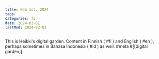 ```yaml
---
title: Feb 1st, 2024
tags:
categories: fi
date: 2024-02-01
lastMod: 2024-02-01
---
```

This is Heikki's digital garden. Content in Finnish ( #fi ) and English ( #en ), perhaps sometimes in Bahasa Indonesia ( #id ) as well. #meta #[[digital garden]]
